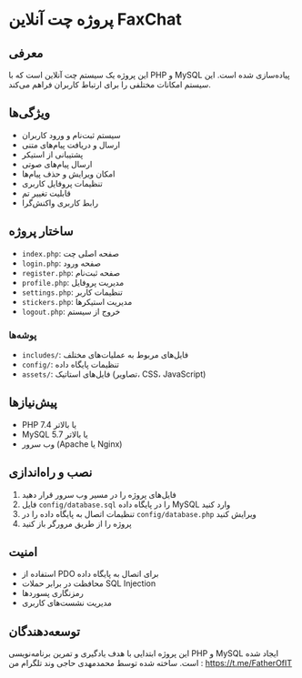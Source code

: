  # پروژه چت آنلاین FaxChat

## معرفی
این پروژه یک سیستم چت آنلاین است که با PHP و MySQL پیاده‌سازی شده است. این سیستم امکانات مختلفی را برای ارتباط کاربران فراهم می‌کند.

## ویژگی‌ها
- سیستم ثبت‌نام و ورود کاربران
- ارسال و دریافت پیام‌های متنی
- پشتیبانی از استیکر
- ارسال پیام‌های صوتی
- امکان ویرایش و حذف پیام‌ها
- تنظیمات پروفایل کاربری
- قابلیت تغییر تم
- رابط کاربری واکنش‌گرا

## ساختار پروژه
- `index.php`: صفحه اصلی چت
- `login.php`: صفحه ورود
- `register.php`: صفحه ثبت‌نام
- `profile.php`: مدیریت پروفایل
- `settings.php`: تنظیمات کاربر
- `stickers.php`: مدیریت استیکرها
- `logout.php`: خروج از سیستم

### پوشه‌ها
- `includes/`: فایل‌های مربوط به عملیات‌های مختلف
- `config/`: تنظیمات پایگاه داده
- `assets/`: فایل‌های استاتیک (تصاویر، CSS، JavaScript)

## پیش‌نیازها
- PHP 7.4 یا بالاتر
- MySQL 5.7 یا بالاتر
- وب سرور (Apache یا Nginx)

## نصب و راه‌اندازی
1. فایل‌های پروژه را در مسیر وب سرور قرار دهید
2. فایل `config/database.sql` را در پایگاه داده MySQL وارد کنید
3. تنظیمات اتصال به پایگاه داده را در `config/database.php` ویرایش کنید
4. پروژه را از طریق مرورگر باز کنید

## امنیت
- استفاده از PDO برای اتصال به پایگاه داده
- محافظت در برابر حملات SQL Injection
- رمزنگاری پسوردها
- مدیریت نشست‌های کاربری

## توسعه‌دهندگان
این پروژه ابتدایی با هدف یادگیری و تمرین برنامه‌نویسی PHP و MySQL ایجاد شده است.
ساخته شده توسط محمدمهدی حاجی وند تلگرام من : https://t.me/FatherOfIT

